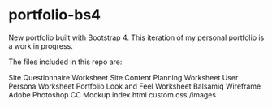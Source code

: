 # portfolio-bs4

New portfolio built with Bootstrap 4. This iteration of my personal portfolio is a work in progress. 

The files included in this repo are: 

Site Questionnaire Worksheet
Site Content Planning Worksheet
User Persona Worksheet
Portfolio Look and Feel Worksheet
Balsamiq Wireframe
Adobe Photoshop CC Mockup
index.html
custom.css
/images


